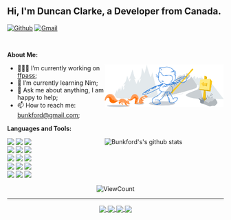 <!-- Your title -->
## Hi, I'm Duncan Clarke, a Developer from Canada.

<!-- Your badges
You can use the website to generate badges: https://shields.io/
-->

[![Github](https://img.shields.io/badge/-Github-000?style=flat&logo=Github&logoColor=white)](https://github.com/bunkford)
[![Gmail](https://img.shields.io/badge/-Gmail-c14438?style=flat&logo=Gmail&logoColor=white)](mailto:bunkford@gmail.com)

&nbsp;

<!-- Talking about you -->
**About Me:**

<!-- Any image aligned to the right. Beware the width -->
<img width="55%" align="right" alt="Github" src="https://raw.githubusercontent.com/bunkford/bunkford/master/git-header.svg" />

- 👨🏽‍💻 I’m currently working on [ffpass](https://github.com/bunkford/ffpass);
- 🌱 I’m currently learning Nim; 
- 💬 Ask me about anything, I am happy to help;
- 📫 How to reach me: bunkford@gmail.com;

**Languages and Tools:** 

<!-- Your github readme stats
You can use this api: https://github.com/anuraghazra/github-readme-stats
-->
<p>
  <a href="https://github.com/bunkford">
    <img width="55%" align="right" alt="Bunkford's's github stats" src="https://github-readme-stats.vercel.app/api?username=bunkford&show_icons=true&hide_border=true" />
  </a>
  
  <!-- Your languages and tools. Be careful with the alignment. 
  You can use this sites to get logos: https://www.vectorlogo.zone or https://simpleicons.org/
  -->
  <code><img width="10%" src="https://www.vectorlogo.zone/logos/nim-lang/nim-lang-ar21.svg"></code>
  <code><img width="10%" src="https://www.vectorlogo.zone/logos/php/php-ar21.svg"></code>
  <code><img width="10%" src="https://www.vectorlogo.zone/logos/mysql/mysql-ar21.svg"></code>
  <br />
  <code><img width="10%" src="https://www.vectorlogo.zone/logos/json/json-ar21.svg"></code>
  <code><img width="10%" src="https://www.vectorlogo.zone/logos/sqlite/sqlite-ar21.svg"></code>
  <code><img width="10%" src="https://www.vectorlogo.zone/logos/git-scm/git-scm-ar21.svg"></code>
  <br />
  <code><img width="10%" src="https://www.vectorlogo.zone/logos/oracle/oracle-ar21.svg"></code>
  <code><img width="10%" src="https://www.vectorlogo.zone/logos/infor/infor-ar21.svg"></code>
  <code><img width="10%" src="https://www.vectorlogo.zone/logos/microsoft_vb/microsoft_vb-ar21.svg"></code>
  <br />
  <code><img width="10%" src="https://www.vectorlogo.zone/logos/linux/linux-ar21.svg"></code>
  <code><img width="10%" src="https://www.vectorlogo.zone/logos/microsoft/microsoft-ar21.svg"></code>
  <code><img width="10%" src="https://www.vectorlogo.zone/logos/apple_xcode/apple_xcode-ar21.svg"></code>
  <br />
  <code><img width="10%" src="https://www.vectorlogo.zone/logos/javascript/javascript-ar21.svg"></code>
  <code><img width="10%" src="https://www.vectorlogo.zone/logos/python/python-ar21.svg"></code>
  <code><img width="10%" src="https://www.vectorlogo.zone/logos/visualstudio_code/visualstudio_code-ar21.svg"></code>
</p>

<!-- Your hits or visitors -->
<p align="center">
  <!-- https://github.com/wesky93/views this is a clone of the hits -->
  <img alt="ViewCount" src="https://views.whatilearened.today/views/github/bunkford/bunkford.svg" />
</p>

---

<!-- Its main projects -->
<p align="center">
  <a href="https://github.com/bunkford/barcode">
    <img align="center" src="https://github-readme-stats.vercel.app/api/pin/?username=bunkford&repo=barcode" />
  </a>
  <a href="https://github.com/bunkford/qrcodegen">
    <img align="center" src="https://github-readme-stats.vercel.app/api/pin/?username=bunkford&repo=qrcodegen" />
  </a>
  <a href="https://github.com/bunkford/wChart">
    <img align="center" src="https://github-readme-stats.vercel.app/api/pin/?username=bunkford&repo=wChart" />
  </a>
  <a href="https://github.com/bunkford/wZeeGrid">
    <img align="center" src="https://github-readme-stats.vercel.app/api/pin/?username=bunkford&repo=wZeeGrid" />
  </a>
</p>
